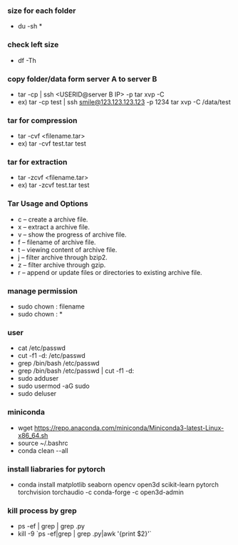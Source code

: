 ### size for each folder
- du -sh *

### check left size
- df -Th

### copy folder/data form server A to server B
- tar -cp <relative copy folder path in server A> | ssh <USERID@server B IP> -p <ssh port> tar xvp -C <aboslute destination path in server B>
- ex) tar -cp test | ssh smile@123.123.123.123 -p 1234 tar xvp -C /data/test

### tar for compression
- tar -cvf <filename.tar> <relative folder path to compress>
- ex) tar -cvf test.tar test

### tar for extraction
- tar -zcvf <filename.tar> <relative folder path to extract>
- ex) tar -zcvf test.tar test

### Tar Usage and Options
- c – create a archive file.
- x – extract a archive file.
- v – show the progress of archive file.
- f – filename of archive file.
- t – viewing content of archive file.
- j – filter archive through bzip2.
- z – filter archive through gzip.
- r – append or update files or directories to existing archive file.

### manage permission
- sudo chown <user>:<group> filename
- sudo chown <user>:<group> *

### user
- cat /etc/passwd
- cut -f1 -d: /etc/passwd
- grep /bin/bash /etc/passwd
- grep /bin/bash /etc/passwd | cut -f1 -d:
- sudo adduser <new user>
- sudo usermod -aG sudo <new user>
- sudo deluser <new user>

### miniconda
- wget https://repo.anaconda.com/miniconda/Miniconda3-latest-Linux-x86_64.sh
- source ~/.bashrc
- conda clean --all

### install liabraries for pytorch
- conda install matplotlib seaborn opencv open3d scikit-learn pytorch torchvision torchaudio -c conda-forge -c open3d-admin

### kill process by grep
- ps -ef | grep <username> | grep .py
- kill -9 \`ps -ef|grep <username> | grep .py|awk '{print $2}'\`
